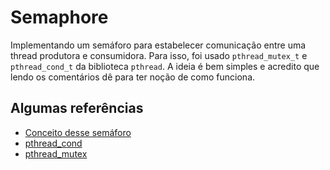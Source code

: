 # Semaphore

Implementando um semáforo para estabelecer comunicação entre uma thread produtora e consumidora. Para isso, foi usado `pthread_mutex_t` e `pthread_cond_t` da biblioteca `pthread`. A ideia é bem simples e acredito que lendo os comentários dê para ter noção de como funciona.

## Algumas referências

- [Conceito desse semáforo](http://faculty.cs.niu.edu/~hutchins/csci480/semaphor.htm)
- [pthread_cond](https://www.man7.org/linux/man-pages/man3/pthread_cond_init.3p.html)
- [pthread_mutex](https://www.man7.org/linux/man-pages/man3/pthread_mutex_lock.3p.html)